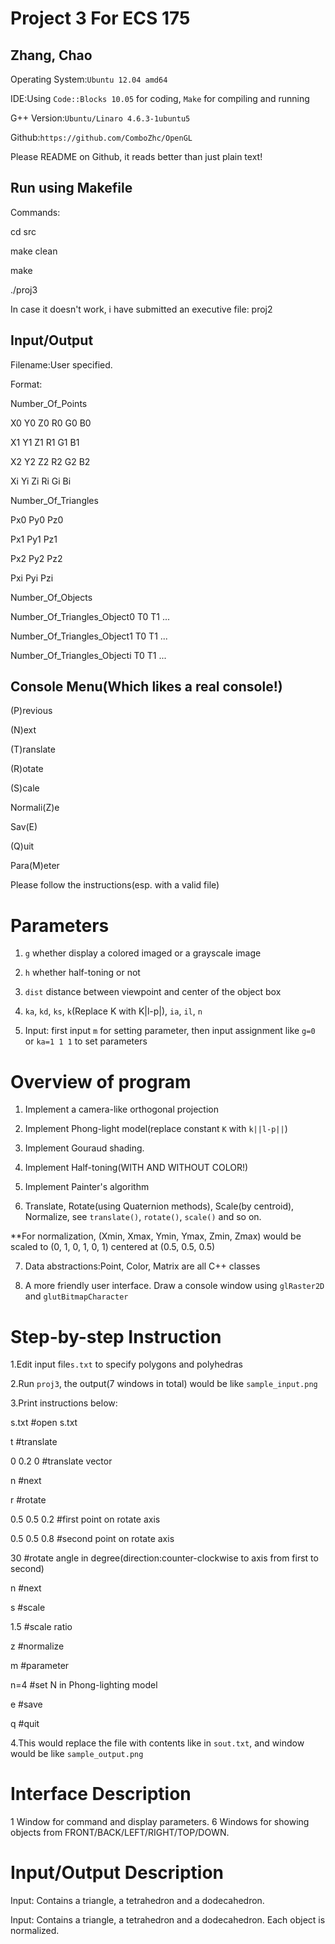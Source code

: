 Project 3 For ECS 175
=====================
Zhang, Chao
-----------
Operating System:`Ubuntu 12.04 amd64`

IDE:Using `Code::Blocks 10.05` for coding, `Make` for compiling and running

G++ Version:`Ubuntu/Linaro 4.6.3-1ubuntu5`

Github:`https://github.com/ComboZhc/OpenGL`

Please README on Github, it reads better than just plain text!

Run using Makefile
------------------
Commands:

cd src

make clean

make

./proj3


In case it doesn't work, i have submitted an executive file: proj2

Input/Output
------------
Filename:User specified.

Format:

Number_Of_Points

X0 Y0 Z0 R0 G0 B0

X1 Y1 Z1 R1 G1 B1

X2 Y2 Z2 R2 G2 B2

Xi Yi Zi Ri Gi Bi

Number_Of_Triangles

Px0 Py0 Pz0

Px1 Py1 Pz1

Px2 Py2 Pz2

Pxi Pyi Pzi

Number_Of_Objects

Number_Of_Triangles_Object0 T0 T1 ...

Number_Of_Triangles_Object1 T0 T1 ...

Number_Of_Triangles_Objecti T0 T1 ...

Console Menu(Which likes a real console!)
-----------------

(P)revious 

(N)ext 

(T)ranslate 

(R)otate 

(S)cale 

Normali(Z)e 

Sav(E) 

(Q)uit

Para(M)eter

Please follow the instructions(esp. with a valid file) 

Parameters
==========

1. `g` whether display a colored imaged or a grayscale image

2. `h` whether half-toning or not

3. `dist` distance between viewpoint and center of the object box

4. `ka`, `kd`, `ks`, `k`(Replace K with K|l-p|), `ia`, `il`, `n`

5. Input: first input `m` for setting parameter, then input assignment like `g=0` or `ka=1 1 1` to set parameters

Overview of program
===================
1. Implement a camera-like orthogonal projection

2. Implement Phong-light model(replace constant `K` with `k||l-p||`)

3. Implement Gouraud shading.

4. Implement Half-toning(WITH AND WITHOUT COLOR!)

5. Implement Painter's algorithm

6. Translate, Rotate(using Quaternion methods), Scale(by centroid), Normalize, see `translate()`, `rotate()`, `scale()` and so on.

**For normalization, (Xmin, Xmax, Ymin, Ymax, Zmin, Zmax) would be scaled to (0, 1, 0, 1, 0, 1) centered at (0.5, 0.5, 0.5)

7. Data abstractions:Point, Color, Matrix are all C++ classes

8. A more friendly user interface. Draw a console window using `glRaster2D` and `glutBitmapCharacter`

Step-by-step Instruction
========================
1.Edit input file`s.txt` to specify polygons and polyhedras

2.Run `proj3`, the output(7 windows in total) would be like `sample_input.png`

3.Print instructions below:

s.txt #open s.txt

t #translate

0 0.2 0 #translate vector

n #next

r #rotate

0.5 0.5 0.2 #first point on rotate axis

0.5 0.5 0.8 #second point on rotate axis

30 #rotate angle in degree(direction:counter-clockwise to axis from first to second)

n #next

s #scale

1.5 #scale ratio

z #normalize

m #parameter

n=4 #set N in Phong-lighting model

e #save

q #quit

4.This would replace the file with contents like in `sout.txt`, and window would be like `sample_output.png`

Interface Description
=====================
1 Window for command and display parameters.
6 Windows for showing objects from FRONT/BACK/LEFT/RIGHT/TOP/DOWN.

Input/Output Description
========================
Input: Contains a triangle, a tetrahedron and a dodecahedron.

Input: Contains a triangle, a tetrahedron and a dodecahedron. Each object is normalized.


